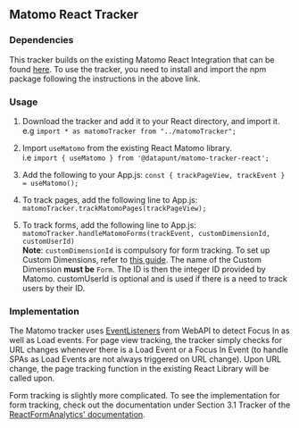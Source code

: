 ## Matomo React Tracker  

### Dependencies
This tracker builds on the existing Matomo React Integration that can be found [here](https://www.npmjs.com/package/@datapunt/matomo-tracker-react). To use the tracker, you need to install and import the npm package following the instructions in the above link.

### Usage
1. Download the tracker and add it to your React directory, and import it.   
e.g `import * as matomoTracker from "../matomoTracker";`

2. Import `useMatomo` from the existing React Matomo library.  
i.e `import { useMatomo } from '@datapunt/matomo-tracker-react';`  

3. Add the following to your App.js: `const { trackPageView, trackEvent } = useMatomo();`

4. To track pages, add the following line to App.js: `matomoTracker.trackMatomoPages(trackPageView);`

5. To track forms, add the following line to App.js: `matomoTracker.handleMatomoForms(trackEvent, customDimensionId, customUserId)`  
    **Note**: `customDimensionId` is compulsory for form tracking. To set up Custom Dimensions, refer to [this guide](https://matomo.org/docs/custom-dimensions/). The name of the Custom Dimension __must be__ `Form`. The ID is then the integer ID provided by Matomo. customUserId is optional and is used if there is a need to track users by their ID. 

### Implementation
The Matomo tracker uses [EventListeners](https://developer.mozilla.org/en-US/docs/Web/API/EventListener) from WebAPI to detect Focus In as well as Load events. For page view tracking, the tracker simply checks for URL changes whenever there is a Load Event or a Focus In Event (to handle SPAs as Load Events are not always triggered on URL change). Upon URL change, the page tracking function in the existing React Library will be called upon. 

Form tracking is slightly more complicated. To see the implementation for form tracking, check out the documentation under Section 3.1 Tracker of the [ReactFormAnalytics' documentation](https://gitlab.com/kpdoggie/interns/matomo-plugins/-/blob/master/ReactFormAnalytics/docs/index.md).